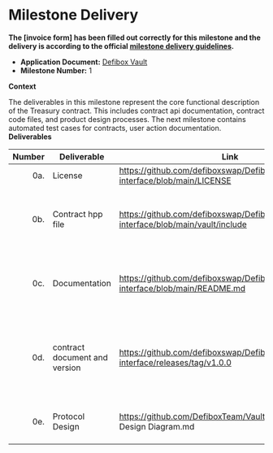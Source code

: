 # Milestone Delivery

**The [invoice form] has been filled out correctly for this milestone and the delivery is according to the official [milestone delivery guidelines](https://github.com/eosnetworkfoundation/grant-framework/blob/master/docs/milestone-deliverables-guidelines.md).**

* **Application Document:** [Defibox Vault](https://github.com/eosnetworkfoundation/grant-framework/blob/main/applications/Defibox_vault.md)
* **Milestone Number:** 1

**Context**

The deliverables in this milestone represent the core functional description of the Treasury contract. This includes contract api documentation, contract code files, and product design processes. The next milestone contains automated test cases for contracts, user action documentation.
**Deliverables**

| Number | Deliverable                  | Link                                                                          | Notes                                                                   |
| -----: | ---------------------------- | ---------------------------------------------------------------------------   | ----------------------------------------------------------------------- |
| 0a.    | License                      | https://github.com/defiboxswap/DefiboxVault-interface/blob/main/LICENSE       |                                                                         |
| 0b.    | Contract hpp file           | https://github.com/defiboxswap/DefiboxVault-interface/blob/main/vault/include  | Contains all files of *.hpp under the contract                          |
| 0c.    | Documentation                | https://github.com/defiboxswap/DefiboxVault-interface/blob/main/README.md     | Project overview and Contract API Guide                                 |
| 0d.    | contract document and version| https://github.com/defiboxswap/DefiboxVault-interface/releases/tag/v1.0.0     | Prebuilt .WASM binaries *.wasm and abi (with version control).          |
| 0e.    | Protocol Design              | https://github.com/DefiboxTeam/Vault/blob/main/Protocol Design Diagram.md     | Product Protocol Design Diagram                                         |

